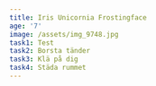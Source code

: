 ```yaml
---
title: Iris Unicornia Frostingface
age: '7'
image: /assets/img_9748.jpg
task1: Test
task2: Borsta tänder
task3: Klä på dig
task4: Städa rummet
---
```


